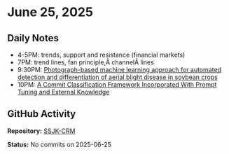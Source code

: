 ﻿# June 25, 2025

## Daily Notes

- 4-5PM: trends, support and resistance (financial markets)
- 7PM: trend lines, fan principle,Â channelÂ lines
- 9:30PM: [Photograph-based machine learning approach for automated detection and differentiation of aerial blight disease in soybean crops](https://s3.us-east-1.amazonaws.com/journalclub.io/aerial-soybean-blight-full.mp3 )
- 10PM: [A Commit Classification Framework Incorporated With Prompt Tuning and External Knowledge](https://s3.us-east-1.amazonaws.com/journalclub.io-presigned/commit-classification-full.mp3?)

## GitHub Activity

**Repository:** [SSJK-CRM](https://github.com/Rupali59/SSJK-CRM)

**Status:** No commits on 2025-06-25
